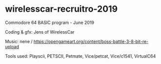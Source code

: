 # wirelesscar-recruitro-2019

Commodore 64 BASIC program - June 2019

Coding & gfx: Jens of WirelessCar

Music: nene / https://opengameart.org/content/boss-battle-3-8-bit-re-upload

Tools used: Playscii, PETSCII, Petmate, Vice/petcat, Vice/c1541, VirtualC64
